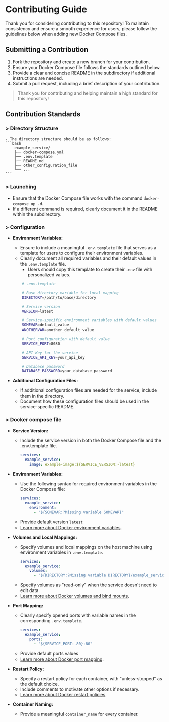 # Contributing Guide

Thank you for considering contributing to this repository! To maintain consistency and ensure a smooth experience for users, please follow the guidelines below when adding new Docker Compose files.

## Submitting a Contribution

1. Fork the repository and create a new branch for your contribution.
2. Ensure your Docker Compose file follows the standards outlined below.
3. Provide a clear and concise README in the subdirectory if additional instructions are needed.
4. Submit a pull request, including a brief description of your contribution.

> Thank you for contributing and helping maintain a high standard for this repository!

## Contribution Standards

### > Directory Structure

    - The directory structure should be as follows:
    ```bash
        example_service/
        ├── docker-compose.yml       
        ├── .env.template           
        ├── README.md                
        ├── other_configuration_file 
        └── ...
    ```

### > Launching
  - Ensure that the Docker Compose file works with the command `docker-compose up -d`. 
  - If a different command is required, clearly document it in the README within the subdirectory.

### > Configuration

 - **Environment Variables:**

    - Ensure to include a meaningful `.env.template` file that serves as a template for users to configure their environment variables.
    - Clearly document all required variables and their default values in the `.env.template` file. 
        - Users should copy this template to create their `.env` file with personalized values.

    ```bash
        # .env.template

        # Base directory variable for local mapping
        DIRECTORY=/path/to/base/directory

        # Service version
        VERSION=latest

        # Service-specific environment variables with default values
        SOMEVAR=default_value
        ANOTHERVAR=another_default_value

        # Port configuration with default value
        SERVICE_PORT=8080

        # API Key for the service
        SERVICE_API_KEY=your_api_key

        # Database password
        DATABASE_PASSWORD=your_database_password

    ```

 - **Additional Configuration Files:**

   - If additional configuration files are needed for the service, include them in the directory.
   - Document how these configuration files should be used in the service-specific README.

### > Docker compose file

 - **Service Version:**

   - Include the service version in both the Docker Compose file and the .env.template file.
     ```yaml
     services:
       example_service:
         image: example-image:${SERVICE_VERSION:-latest}
     ```

 - **Environment Variables:**
   
   - Use the following syntax for required environment variables in the Docker Compose file:
     ```yaml
     services:
       example_service:
         environment:
           - "${SOMEVAR:?Missing variable SOMEVAR}"
     ```
   - Provide default version `latest`
   - [Learn more about Docker environment variables](https://docs.docker.com/compose/environment-variables/).

 - **Volumes and Local Mappings:**

   - Specify volumes and local mappings on the host machine using environment variables in `.env.template`.
     ```yaml
     services:
       example_service:
         volumes:
           - "${DIRECTORY:?Missing variable DIRECTORY}/example_service/data:/data"
     ```
   - Specify volumes as "read-only" when the service doesn't need to edit data.
   - [Learn more about Docker volumes and bind mounts](https://docs.docker.com/storage/volumes/).

 - **Port Mapping:**

   - Clearly specify opened ports with variable names in the corresponding `.env.template`.
     ```yaml
     services:
       example_service:
         ports:
           - "${SERVICE_PORT:-80}:80"
     ```
   - Provide default ports values
   - [Learn more about Docker port mapping](https://docs.docker.com/compose/compose-file/compose-file-v3/#ports).

 - **Restart Policy:**

   - Specify a restart policy for each container, with "unless-stopped" as the default choice. 
   - Include comments to motivate other options if necessary. 
   - [Learn more about Docker restart policies](https://docs.docker.com/config/containers/start-containers-automatically/#restart-policy).

 - **Container Naming:** 

    - Provide a meaningful `container_name` for every container.


